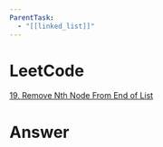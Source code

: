 ```yaml
---
ParentTask:
  - "[[linked_list]]"
---
```


# LeetCode
[19. Remove Nth Node From End of List](https://leetcode.com/problems/remove-nth-node-from-end-of-list/)

# Answer
```Cpp

``` 